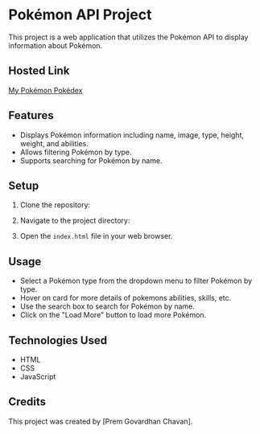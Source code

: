 # Pokémon API Project

This project is a web application that utilizes the Pokémon API to display information about Pokémon.

## Hosted Link
[My Pokémon Pokédex](https://maverickcod.github.io/MP-POKIAPI_PROJECT/)

## Features

- Displays Pokémon information including name, image, type, height, weight, and abilities.
- Allows filtering Pokémon by type.
- Supports searching for Pokémon by name.

## Setup

1. Clone the repository:

2. Navigate to the project directory:

3. Open the `index.html` file in your web browser.

## Usage

- Select a Pokémon type from the dropdown menu to filter Pokémon by type.
- Hover on card for more details of pokemons abilities, skills, etc.
- Use the search box to search for Pokémon by name.
- Click on the "Load More" button to load more Pokémon.

## Technologies Used

- HTML
- CSS
- JavaScript

## Credits

This project was created by [Prem Govardhan Chavan].

